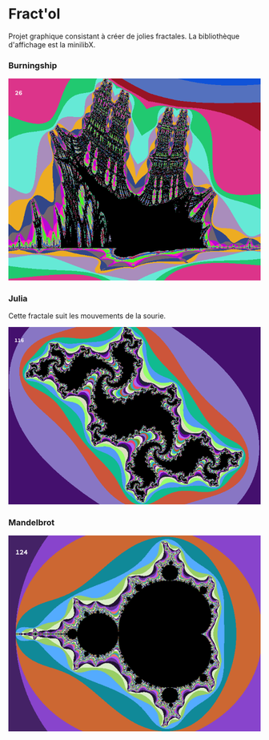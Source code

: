 # Fract'ol

Projet graphique consistant à créer de jolies fractales. La bibliothèque d'affichage est la minilibX.

### Burningship

![alt tag](https://github.com/fdel-car/fractol/blob/master/img/burningship.png)

### Julia

Cette fractale suit les mouvements de la sourie.

![alt tag](https://github.com/fdel-car/fractol/blob/master/img/julia.png)

### Mandelbrot

![alt tag](https://github.com/fdel-car/fractol/blob/master/img/mandelbrot.png)
